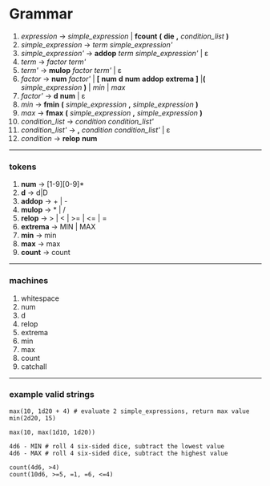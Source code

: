 # Grammar

1. _expression_ → _simple_expression_ | **fcount** **(** **die** **,** _condition_list_ **)**
2. _simple_expression_ → _term_ _simple_expression'_
3. _simple_expression'_ → **addop** _term_ _simple_expression'_ | ε
4. _term_ → _factor_ _term'_
5. _term'_ → **mulop** _factor_ _term'_ | ε
6. _factor_ → **num** _factor'_ | **[** **num** **d** **num** **addop** **extrema** **]** |**(** _simple_expression_ **)** | _min_ | _max_
7. _factor'_ → **d** **num** | ε
8. _min_ → **fmin** **(** _simple_expression_ **,** _simple_expression_ **)**
9. _max_ → **fmax** **(** _simple_expression_ **,** _simple_expression_ **)**
10. _condition_list_ → _condition_ _condition_list'_
11. _condition_list'_ → **,** _condition_ _condition_list'_ | ε
12. _condition_ → **relop** **num**
---

### tokens
1. **num** → \[1-9\]\[0-9\]*
2. **d** → d|D
3. **addop** → + | -
4. **mulop** → * | /
5. **relop** → > | < | >= | <= | =
6. **extrema** → MIN | MAX
7. **min** → min
8. **max** → max
9. **count** → count
---

### machines
1. whitespace
2. num
3. d
4. relop
5. extrema
6. min
7. max
8. count
9. catchall
---
### example valid strings

```
max(10, 1d20 + 4) # evaluate 2 simple_expressions, return max value
min(2d20, 15)

max(10, max(1d10, 1d20))

4d6 - MIN # roll 4 six-sided dice, subtract the lowest value
4d6 - MAX # roll 4 six-sided dice, subtract the highest value

count(4d6, >4)
count(10d6, >=5, =1, =6, <=4)
```

